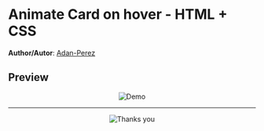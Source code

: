 # Animate Card on hover - HTML + CSS

**Author/Autor**: [Adan-Perez](https://github.com/Adan-Perez)

## Preview

<p align="center">
    <img src="https://i.imgur.com/ZRXrBBp.gif" alt="Demo">
</p>

---

<p align="center" style="width: 100%; height: 100%;">
<img src="https://storage.googleapis.com/sticker-prod/Wren242GEdiHYWm6ZGJp/5.png" alt="Thanks you">
</p>

[Imgur](https://i.imgur.com/6Yg91WX.mp4)